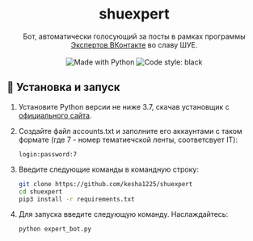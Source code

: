 <h1 align="center">shuexpert</h1>
<p align="center">
    Бот, автоматически голосующий за посты в рамках программы <a href="https://vk.com/vkexperts">Экспертов ВКонтакте</a> во славу ШУЕ.
    <br /><br />
    <img alt="Made with Python" src="https://img.shields.io/badge/Made%20with-Python-%23FFD242?logo=python&logoColor=white">
    <img alt="Code style: black" src="https://img.shields.io/badge/code%20style-black-000000.svg">
</p>

## 🚀 Установка и запуск

1. Установите Python версии не ниже 3.7, скачав установщик с [официального сайта](https://www.python.org/downloads/).
2. Создайте файл accounts.txt и заполните его аккаунтами с таком формате (где 7 - номер тематиечской ленты, соответсвует IT):
    ```
    login:password:7 
    ```

2. Введите следующие команды в командную строку:
    ```sh
    git clone https://github.com/kesha1225/shuexpert
    cd shuexpert
    pip3 install -r requirements.txt
    ```
3. Для запуска введите следующую команду. Наслаждайтесь:
    ```sh
    python expert_bot.py
    ```
